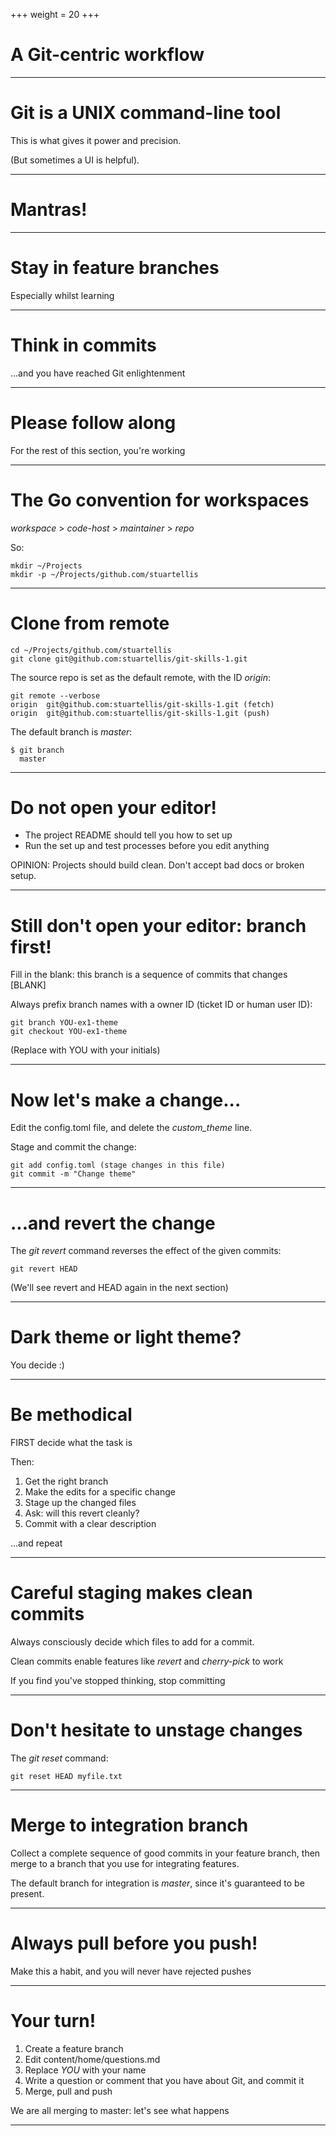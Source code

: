 +++
weight = 20
+++

# A Git-centric workflow

----

# Git is a UNIX command-line tool

This is what gives it power and precision.

(But sometimes a UI is helpful).

----

# Mantras!

----

# Stay in feature branches

Especially whilst learning

----

# Think in commits

...and you have reached Git enlightenment

----

# Please follow along

For the rest of this section, you're working

----

# The Go convention for workspaces

*workspace* > *code-host* > *maintainer* > *repo*

So:

    mkdir ~/Projects
    mkdir -p ~/Projects/github.com/stuartellis
    
----

# Clone from remote

    cd ~/Projects/github.com/stuartellis
    git clone git@github.com:stuartellis/git-skills-1.git

The source repo is set as the default remote, with the ID *origin*:

    git remote --verbose
	origin  git@github.com:stuartellis/git-skills-1.git (fetch)
    origin  git@github.com:stuartellis/git-skills-1.git (push)

The default branch is *master*:

    $ git branch
      master

----

# Do not open your editor!

* The project README should tell you how to set up
* Run the set up and test processes before you edit anything

OPINION: Projects should build clean. Don't accept bad docs or broken setup.

----

# Still don't open your editor: branch first!

Fill in the blank: this branch is a sequence of commits that changes [BLANK]

Always prefix branch names with a owner ID (ticket ID or human user ID):

    git branch YOU-ex1-theme
	git checkout YOU-ex1-theme

(Replace with YOU with your initials)

----

# Now let's make a change...

Edit the config.toml file, and delete the *custom_theme* line.

Stage and commit the change:

    git add config.toml (stage changes in this file)
    git commit -m "Change theme"

----

# ...and revert the change

The *git revert* command reverses the effect of the given commits:

    git revert HEAD

(We'll see revert and HEAD again in the next section)

----

# Dark theme or light theme?

You decide :)

----

# Be methodical

FIRST decide what the task is

Then:

1.  Get the right branch
1. Make the edits for a specific change
1. Stage up the changed files
1. Ask: will this revert cleanly?
1. Commit with a clear description

...and repeat

----

# Careful staging makes clean commits

Always consciously decide which files to add for a commit.

Clean commits enable features like *revert* and *cherry-pick* to work

If you find you've stopped thinking, stop committing

----

# Don't hesitate to unstage changes

The *git reset* command:

    git reset HEAD myfile.txt

----

# Merge to integration branch

Collect a complete sequence of good commits in your feature branch,
then merge to a branch that you use for integrating features.

The default branch for integration is *master*, since it's guaranteed to be present. 

----

# Always pull before you push!

Make this a habit, and you will never have rejected pushes

----

# Your turn!

1. Create a feature branch
1. Edit content/home/questions.md
1. Replace *YOU* with your name  
1. Write a question or comment that you have about Git, and commit it
1. Merge, pull and push

We are all merging to master: let's see what happens

----
